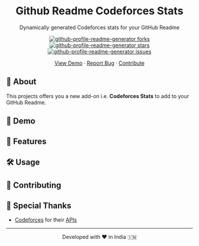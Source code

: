 <h1 align="center">
    Github Readme Codeforces Stats
</h1>
<p align="center">
  Dynamically generated Codeforces stats for your GitHub Readme
</p>
<p align="center">
  <a href="https://github.com/wweverma1/github-readme-codeforces-stats/fork" target="blank">
    <img src="https://img.shields.io/github/forks/wweverma1/github-readme-codeforces-stats?style=flat-square" alt="github-profile-readme-generator forks"/>
  </a>
  <a href="https://github.com/wweverma1/github-readme-codeforces-stats/stargazers" target="blank">
    <img src="https://img.shields.io/github/stars/wweverma1/github-readme-codeforces-stats?style=flat-square" alt="github-profile-readme-generator stars"/>
  </a>
  <a href="https://github.com/wweverma1/github-readme-codeforces-stats/issues" target="blank">
    <img src="https://img.shields.io/github/issues/wweverma1/github-readme-codeforces-stats?style=flat-square" alt="github-profile-readme-generator issues"/>
  </a>
</p>
<p align="center">
  <a href="#">View Demo</a>
  ·
  <a href="https://github.com/wweverma1/github-readme-codeforces-stats/issues/new/choose">Report Bug</a>
  ·
  <a href="#">Contribute</a>
</p>

## 🌟 About
This projects offers you a new add-on i.e. **Codeforces Stats** to add to your GitHub Readme.

## 🚀 Demo

## 🧐 Features

## 🛠️ Usage

## 🍰 Contributing

## 🙏 Special Thanks
- [Codeforces](https://codeforces.com/) for their [APIs](https://codeforces.com/apiHelp)

<hr>
<p align="center">
Developed with ❤️ in India 🇮🇳 
</p>